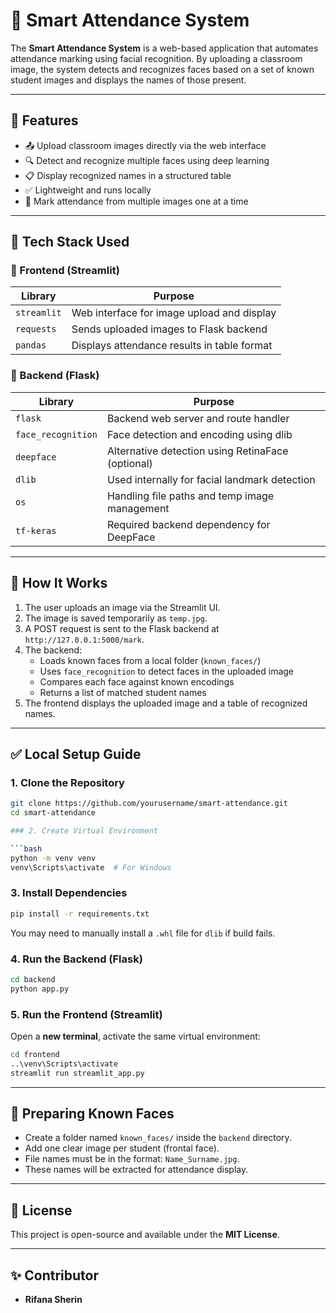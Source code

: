 # 📸 Smart Attendance System

The **Smart Attendance System** is a web-based application that automates attendance marking using facial recognition. By uploading a classroom image, the system detects and recognizes faces based on a set of known student images and displays the names of those present.

---

## 🚀 Features

- 📤 Upload classroom images directly via the web interface  
- 🔍 Detect and recognize multiple faces using deep learning  
- 📋 Display recognized names in a structured table  
- ✅ Lightweight and runs locally  
- 🔁 Mark attendance from multiple images one at a time  

---

## 🧠 Tech Stack Used

### 🔹 Frontend (Streamlit)

| Library       | Purpose                                      |
|---------------|----------------------------------------------|
| `streamlit`   | Web interface for image upload and display   |
| `requests`    | Sends uploaded images to Flask backend       |
| `pandas`      | Displays attendance results in table format  |

### 🔹 Backend (Flask)

| Library             | Purpose                                             |
|---------------------|-----------------------------------------------------|
| `flask`             | Backend web server and route handler                |
| `face_recognition`  | Face detection and encoding using dlib              |
| `deepface`          | Alternative detection using RetinaFace (optional)   |
| `dlib`              | Used internally for facial landmark detection       |
| `os`                | Handling file paths and temp image management       |
| `tf-keras`          | Required backend dependency for DeepFace            |

---

## 📸 How It Works

1. The user uploads an image via the Streamlit UI.  
2. The image is saved temporarily as `temp.jpg`.  
3. A POST request is sent to the Flask backend at `http://127.0.0.1:5000/mark`.  
4. The backend:  
   - Loads known faces from a local folder (`known_faces/`)  
   - Uses `face_recognition` to detect faces in the uploaded image  
   - Compares each face against known encodings  
   - Returns a list of matched student names  
5. The frontend displays the uploaded image and a table of recognized names.

---

## ✅ Local Setup Guide

### 1. Clone the Repository

```bash
git clone https://github.com/yourusername/smart-attendance.git
cd smart-attendance

### 2. Create Virtual Environment

```bash
python -m venv venv
venv\Scripts\activate  # For Windows
```

### 3. Install Dependencies

```bash
pip install -r requirements.txt
```

You may need to manually install a `.whl` file for `dlib` if build fails.

### 4. Run the Backend (Flask)

```bash
cd backend
python app.py
```

### 5. Run the Frontend (Streamlit)

Open a **new terminal**, activate the same virtual environment:

```bash
cd frontend
..\venv\Scripts\activate
streamlit run streamlit_app.py
```

---

## 📂 Preparing Known Faces

* Create a folder named `known_faces/` inside the `backend` directory.
* Add one clear image per student (frontal face).
* File names must be in the format: `Name_Surname.jpg`.
* These names will be extracted for attendance display.

---

## 📜 License

This project is open-source and available under the **MIT License**.

---

## ✨ Contributor

* **Rifana Sherin**


